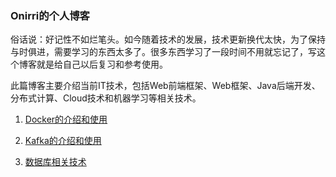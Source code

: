 ### Onirri的个人博客

​      俗话说：好记性不如烂笔头。如今随着技术的发展，技术更新换代太快，为了保持与时俱进，需要学习的东西太多了。很多东西学习了一段时间不用就忘记了，写这个博客就是给自己以后复习和参考使用。

​     此篇博客主要介绍当前IT技术，包括Web前端框架、Web框架、Java后端开发、分布式计算、Cloud技术和机器学习等相关技术。

1. [Docker的介绍和使用](/docker/)

2. [Kafka的介绍和使用](/kafka/)

3. [数据库相关技术](/database/)

